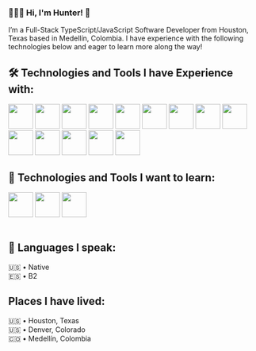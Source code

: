 
### 👨🏻‍💻 Hi, I'm Hunter! 👋

I’m a Full-Stack TypeScript/JavaScript Software Developer from Houston, Texas based in Medellín, Colombia. I have experience with the following technologies below and eager to learn more along the way! 

## 🛠️ Technologies and Tools I have Experience with:
  <div>
    <img src="https://cdn.jsdelivr.net/gh/devicons/devicon/icons/typescript/typescript-original.svg" height="50" width="50" />
    <img src="https://cdn.jsdelivr.net/gh/devicons/devicon/icons/javascript/javascript-original.svg" height="50" width="50" />
    <img src="https://cdn.jsdelivr.net/gh/devicons/devicon/icons/nodejs/nodejs-original.svg" height="50" width="50" />
    <img src="https://cdn.jsdelivr.net/gh/devicons/devicon/icons/react/react-original.svg" height="50" width="50" />
    <img src="https://cdn.jsdelivr.net/gh/devicons/devicon/icons/jest/jest-plain.svg" height="50" width="50" />
    <img src="https://cdn.jsdelivr.net/gh/devicons/devicon/icons/mongodb/mongodb-original.svg" height="50" width="50" />
    <img src="https://cdn.jsdelivr.net/gh/devicons/devicon/icons/postgresql/postgresql-original.svg" height="50" width="50" />
    <img src="https://cdn.jsdelivr.net/gh/devicons/devicon/icons/html5/html5-original.svg" height="50" width="50" />
    <img src="https://cdn.jsdelivr.net/gh/devicons/devicon/icons/css3/css3-original.svg" height="50" width="50" />
    <img src="https://cdn.jsdelivr.net/gh/devicons/devicon/icons/tailwindcss/tailwindcss-plain.svg" height="50" width="50" />
    <img src="https://cdn.jsdelivr.net/gh/devicons/devicon/icons/heroku/heroku-plain.svg" height="50" width="50" />
    <img src="https://cdn.icon-icons.com/icons2/2407/PNG/512/cloudflare_icon_146206.png" height="50" width="50" />
    <img src="https://www.solodev.com/file/2e7ff4de-48b3-11ed-bb2e-0eaef3759f5f/stripe-icon.png" height="50" />
    <img src="https://cdn4.iconfinder.com/data/icons/logos-and-brands/512/12_Algolia_logo_logos-512.png" height="50" />
  </div>

## 🌱 Technologies and Tools I want to learn:
  <div>
    <img src="https://seeklogo.com/images/N/next-js-icon-logo-EE302D5DBD-seeklogo.com.png" height="50" width="50" />
    <img src="https://cdn.jsdelivr.net/gh/devicons/devicon/icons/gatsby/gatsby-plain.svg" height="50" width="50" />
    <img src="https://cdn.jsdelivr.net/gh/devicons/devicon/icons/amazonwebservices/amazonwebservices-original.svg" height="50" width="50" />
  </div>
          
  <br>
 

## 🦜 Languages I speak:
  🇺🇸 • Native <br>
  🇪🇸 • B2

## Places I have lived:
  🇺🇸 • Houston, Texas <br>
  🇺🇸 • Denver, Colorado <br>
  🇨🇴  • Medellín, Colombia
  
